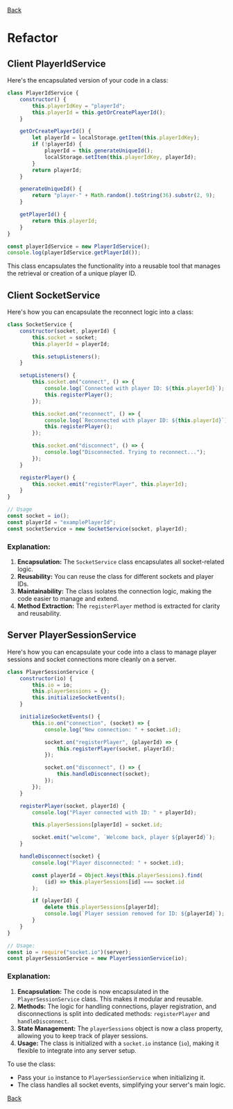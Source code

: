 [Back](index.md)

# Refactor

## Client PlayerIdService

Here's the encapsulated version of your code in a class:

```javascript
class PlayerIdService {
    constructor() {
        this.playerIdKey = "playerId";
        this.playerId = this.getOrCreatePlayerId();
    }

    getOrCreatePlayerId() {
        let playerId = localStorage.getItem(this.playerIdKey);
        if (!playerId) {
            playerId = this.generateUniqueId();
            localStorage.setItem(this.playerIdKey, playerId);
        }
        return playerId;
    }

    generateUniqueId() {
        return "player-" + Math.random().toString(36).substr(2, 9);
    }

    getPlayerId() {
        return this.playerId;
    }
}

const playerIdService = new PlayerIdService();
console.log(playerIdService.getPlayerId());
```

This class encapsulates the functionality into a reusable tool that manages the retrieval or creation of a unique player ID.

## Client SocketService

Here's how you can encapsulate the reconnect logic into a class:

```javascript
class SocketService {
    constructor(socket, playerId) {
        this.socket = socket;
        this.playerId = playerId;

        this.setupListeners();
    }

    setupListeners() {
        this.socket.on("connect", () => {
            console.log(`Connected with player ID: ${this.playerId}`);
            this.registerPlayer();
        });

        this.socket.on("reconnect", () => {
            console.log(`Reconnected with player ID: ${this.playerId}`);
            this.registerPlayer();
        });

        this.socket.on("disconnect", () => {
            console.log("Disconnected. Trying to reconnect...");
        });
    }

    registerPlayer() {
        this.socket.emit("registerPlayer", this.playerId);
    }
}

// Usage
const socket = io();
const playerId = "examplePlayerId";
const socketService = new SocketService(socket, playerId);
```

### Explanation:

1. **Encapsulation:** The `SocketService` class encapsulates all socket-related logic.
2. **Reusability:** You can reuse the class for different sockets and player IDs.
3. **Maintainability:** The class isolates the connection logic, making the code easier to manage and extend.
4. **Method Extraction:** The `registerPlayer` method is extracted for clarity and reusability.

## Server PlayerSessionService

Here's how you can encapsulate your code into a class to manage player sessions and socket connections more cleanly on a server.

```javascript
class PlayerSessionService {
    constructor(io) {
        this.io = io;
        this.playerSessions = {};
        this.initializeSocketEvents();
    }

    initializeSocketEvents() {
        this.io.on("connection", (socket) => {
            console.log("New connection: " + socket.id);

            socket.on("registerPlayer", (playerId) => {
                this.registerPlayer(socket, playerId);
            });

            socket.on("disconnect", () => {
                this.handleDisconnect(socket);
            });
        });
    }

    registerPlayer(socket, playerId) {
        console.log("Player connected with ID: " + playerId);

        this.playerSessions[playerId] = socket.id;

        socket.emit("welcome", `Welcome back, player ${playerId}`);
    }

    handleDisconnect(socket) {
        console.log("Player disconnected: " + socket.id);

        const playerId = Object.keys(this.playerSessions).find(
            (id) => this.playerSessions[id] === socket.id
        );

        if (playerId) {
            delete this.playerSessions[playerId];
            console.log(`Player session removed for ID: ${playerId}`);
        }
    }
}

// Usage:
const io = require("socket.io")(server);
const playerSessionService = new PlayerSessionService(io);
```

### Explanation:

1. **Encapsulation:** The code is now encapsulated in the `PlayerSessionService` class. This makes it modular and reusable.
2. **Methods:** The logic for handling connections, player registration, and disconnections is split into dedicated methods: `registerPlayer` and `handleDisconnect`.
3. **State Management:** The `playerSessions` object is now a class property, allowing you to keep track of player sessions.
4. **Usage:** The class is initialized with a `socket.io` instance (`io`), making it flexible to integrate into any server setup.

To use the class:

-   Pass your `io` instance to `PlayerSessionService` when initializing it.
-   The class handles all socket events, simplifying your server's main logic.

[Back](index.md)
